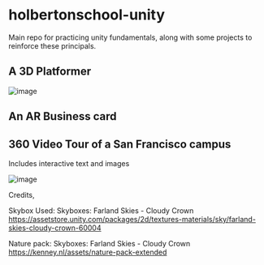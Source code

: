 # holbertonschool-unity

Main repo for practicing unity fundamentals, along with some projects to reinforce these principals.

## A 3D Platformer
![image](https://user-images.githubusercontent.com/31843656/123537728-d9db5780-d6fe-11eb-899f-505c33aeb789.png)

## An AR Business card

## 360 Video Tour of a San Francisco campus
Includes interactive text and images

![image](https://user-images.githubusercontent.com/31843656/123537846-a0efb280-d6ff-11eb-9cd2-da9c39cca113.png)

Credits,

  Skybox Used:
    Skyboxes: Farland Skies - Cloudy Crown
    https://assetstore.unity.com/packages/2d/textures-materials/sky/farland-skies-cloudy-crown-60004

  Nature pack: 
    Skyboxes: Farland Skies - Cloudy Crown
    https://kenney.nl/assets/nature-pack-extended
 
